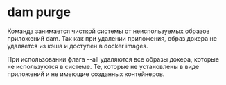 # dam purge

Команда занимается чисткой системы от неиспользуемых образов приложений dam. 
Так как при удалении приложения, образ докера не удаляется из кэша и доступен в docker images.

При использовании флага --all удаляются все образы докера, которые не используются в системе.
Те, которые не установлены в виде приложений и не имеющие созданных контейнеров. 
